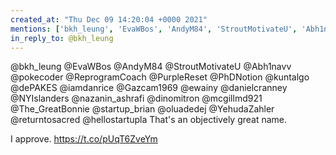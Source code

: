 ```yaml
---
created_at: "Thu Dec 09 14:20:04 +0000 2021"
mentions: ['bkh_leung', 'EvaWBos', 'AndyM84', 'StroutMotivateU', 'Abh1navv', 'pokecoder', 'ReprogramCoach', 'PurpleReset', 'PhDNotion', 'Kuntalgo', 'dePAKES', 'Gazcam1969', 'ewainy', 'danielcranney', 'NYIslanders', 'nazanin_ashrafi', 'dinomitron', 'mcgillmd921', 'The_GreatBonnie', 'startup_brian', 'oluadedej', 'YehudaZahler', 'hellostartupla']
in_reply_to: @bkh_leung
---
```


@bkh_leung @EvaWBos @AndyM84 @StroutMotivateU @Abh1navv @pokecoder @ReprogramCoach @PurpleReset @PhDNotion @kuntalgo @dePAKES @iamdanrice @Gazcam1969 @ewainy @danielcranney @NYIslanders @nazanin_ashrafi @dinomitron @mcgillmd921 @The_GreatBonnie @startup_brian @oluadedej @YehudaZahler @returntosacred @hellostartupla That's an objectively great name.

I approve. https://t.co/pUqT6ZveYm